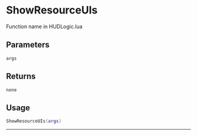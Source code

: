 # ShowResourceUIs
Function name in HUDLogic.lua
## Parameters
`args`
## Returns
`none`
## Usage
```lua
ShowResourceUIs(args)
```
---
